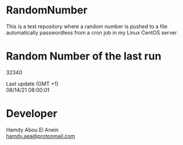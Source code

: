 # RandomNumber    
This is a test repository where a random number is pushed to a file automatically passwordless from a cron job in my Linux CentOS server    
# Random Number of the last run   
32340
      
Last update (GMT +1)    
08/14/21 08:00:01
# Developer    
Hamdy Abou El Anein   
hamdy.aea@protonmail.com
